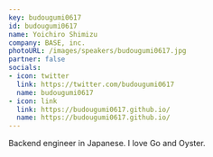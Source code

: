 ```yaml
---
key: budougumi0617
id: budougumi0617
name: Yoichiro Shimizu
company: BASE, inc.
photoURL: /images/speakers/budougumi0617.jpg
partner: false
socials:
- icon: twitter
  link: https://twitter.com/budougumi0617
  name: budougumi0617
- icon: link
  link: https://budougumi0617.github.io/
  name: https://budougumi0617.github.io/
---
```

Backend engineer in Japanese. I love Go and Oyster.